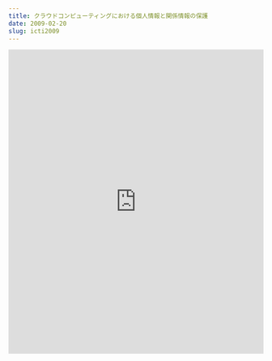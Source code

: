 ```yaml
---
title: クラウドコンピューティングにおける個人情報と関係情報の保護
date: 2009-02-20
slug: icti2009
---
```

<iframe class="scribd_iframe_embed" src="https://www.scribd.com/embeds/112144621/content?start_page=1&view_mode=scroll&access_key=key-1rltjbc5j3l2w2s8dvo6&show_recommendations=true" data-auto-height="false" data-aspect-ratio="0.7074509803921568" scrolling="no" id="doc_75120" width="100%" height="600" frameborder="0"></iframe>

